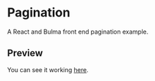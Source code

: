 # Pagination
A React and Bulma front end pagination example.

## Preview
You can see it working [here](https://elpopisencio.github.io/pagination).
